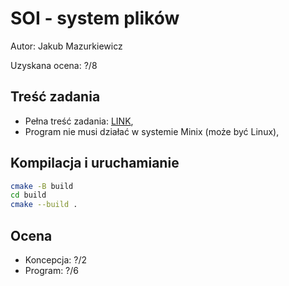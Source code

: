 # SOI - system plików

Autor: Jakub Mazurkiewicz

Uzyskana ocena: ?/8

## Treść zadania

* Pełna treść zadania: [LINK](https://www.ia.pw.edu.pl/~tkruk/edu/soib/lab/t6.txt),
* Program nie musi działać w systemie Minix (może być Linux),

## Kompilacja i uruchamianie

```bash
cmake -B build
cd build
cmake --build .
```

## Ocena

* Koncepcja: ?/2
* Program: ?/6
